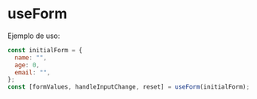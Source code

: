 # useForm

Ejemplo de uso:

```javascript
const initialForm = {
  name: "",
  age: 0,
  email: "",
};
const [formValues, handleInputChange, reset] = useForm(initialForm);
```

